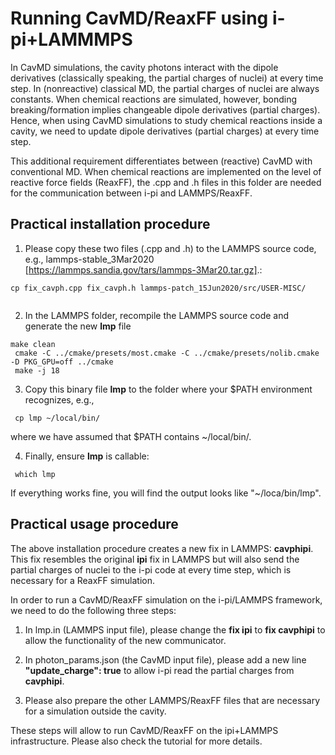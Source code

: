 # Running  CavMD/ReaxFF using i-pi+LAMMMPS

In CavMD simulations, the cavity photons interact with the dipole derivatives (classically speaking, the partial charges of nuclei) at every time step. In (nonreactive) classical MD, the partial charges of nuclei are always constants. When chemical reactions are simulated, however, bonding breaking/formation implies  changeable dipole derivatives (partial charges). Hence, when using CavMD simulations to study chemical reactions inside a cavity, we need to update dipole derivatives (partial charges) at every time step.

This additional requirement differentiates between (reactive) CavMD with conventional MD. When chemical reactions are implemented on the level of reactive force fields (ReaxFF), the .cpp and .h files in this folder are needed for the communication between i-pi and LAMMPS/ReaxFF.

## Practical installation procedure

1. Please copy these two files (.cpp and .h) to the LAMMPS source code, e.g., lammps-stable_3Mar2020 [https://lammps.sandia.gov/tars/lammps-3Mar20.tar.gz].:
<pre><code>cp fix_cavph.cpp fix_cavph.h lammps-patch_15Jun2020/src/USER-MISC/
 </code></pre>

2. In the LAMMPS folder, recompile the LAMMPS source code and generate the new **lmp** file
 <pre><code>make clean
 cmake -C ../cmake/presets/most.cmake -C ../cmake/presets/nolib.cmake -D PKG_GPU=off ../cmake
 make -j 18 </code></pre>

3. Copy this binary file **lmp**  to the folder where your $PATH environment recognizes, e.g.,
 <pre><code> cp lmp ~/local/bin/ </code></pre>
 where we have assumed that $PATH contains ~/local/bin/.

4. Finally, ensure **lmp** is callable:
 <pre><code> which lmp </code></pre>
 If everything works fine, you will find the output looks like "~/loca/bin/lmp".

## Practical usage procedure

The above installation procedure creates a new fix in LAMMPS: **cavphipi**. This fix resembles the original **ipi** fix in LAMMPS but will also send the partial charges of nuclei to the i-pi code at every time step, which is necessary for a ReaxFF simulation.

In order to run a CavMD/ReaxFF simulation on the i-pi/LAMMPS framework, we need to do the following three steps:

1. In lmp.in (LAMMPS input file), please change the **fix ipi** to **fix cavphipi** to allow the functionality of the new communicator.

2. In photon_params.json (the CavMD input file), please add a new line **"update_charge": true** to allow i-pi read the partial charges from **cavphipi**.

3. Please also prepare the other LAMMPS/ReaxFF files that are necessary for a simulation outside the cavity.

These steps will allow to run CavMD/ReaxFF on the ipi+LAMMPS infrastructure. Please also check the tutorial for more details.  
